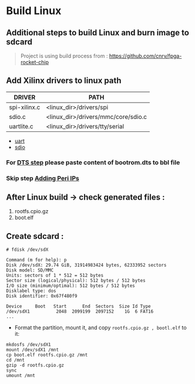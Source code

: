 # Build Linux 

## Additional steps to build Linux and burn image to sdcard

> Project is using build process from : https://github.com/cnrv/fpga-rocket-chip  

## Add Xilinx drivers to linux path
|DRIVER | PATH |
|-|-|
|spi-xilinx.c | <linux_dir>/drivers/spi |
|sdio.c | <linux_dir>/drivers/mmc/core/sdio.c |
|uartlite.c | <linux_dir>/drivers/tty/serial | 
* [uart](https://github.com/Xilinx/linux-xlnx/blob/master/drivers/tty/serial/uartlite.c)
* [sdio](https://github.com/Xilinx/linux-xlnx/blob/master/drivers/mmc/core/sdio.c)

### For [DTS step](https://github.com/cnrv/fpga-rocket-chip#13-preparing-the-project) please paste content of bootrom.dts to bbl file 
### Skip step [Adding Peri IPs](https://github.com/cnrv/fpga-rocket-chip)


## After Linux build -> check generated files :
1) rootfs.cpio.gz
2) boot.elf

## Create sdcard :
   ```
   # fdisk /dev/sdX

   Command (m for help): p
   Disk /dev/sdX: 29.74 GiB, 31914983424 bytes, 62333952 sectors
   Disk model: SD/MMC
   Units: sectors of 1 * 512 = 512 bytes
   Sector size (logical/physical): 512 bytes / 512 bytes
   I/O size (minimum/optimal): 512 bytes / 512 bytes
   Disklabel type: dos
   Disk identifier: 0x67f480f9

   Device     Boot   Start      End  Sectors  Size Id Type
   /dev/sdX1          2048  2099199  2097152    1G  6 FAT16
   ...
   ```

   * Format the partition, mount it, and copy `rootfs.cpio.gz , bootl.elf` to it:

   ```
   mkdosfs /dev/sdX1
   mount /dev/sdX1 /mnt
   cp boot.elf rootfs.cpio.gz /mnt
   cd /mnt
   gzip -d rootfs.cpio.gz
   sync
   umount /mnt
   ```

